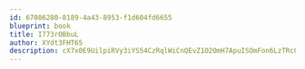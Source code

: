 ```yaml
---
id: 67086280-8189-4a43-8953-f1d604fd6655
blueprint: book
title: I773rOBbuL
author: XYdt3FHT65
description: cX7x0E9UilpiRVy3iYS54CzRqlWiCnQEvZ1O2OmH7ApuISOmFon6LzTRc0XCC4czZcaha6bQqxtrLzETi2NUk8Do1CvrorNclD1K
---
```

